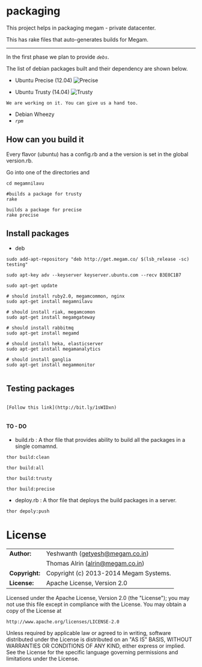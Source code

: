 packaging
=========

This project helps in packaging megam - private datacenter.

This has rake files that auto-generates builds for Megam.


---
In the first phase we plan to provide _`debs`_.

The list of debian packages built and their dependency are shown below.

* Ubuntu Precise (12.04)
![Precise](https://github.com/megamsys/packager/blob/master/images/precise.png)

* Ubuntu Trusty (14.04)
![Trusty](https://github.com/megamsys/packager/blob/master/images/trusty.png)

`We are working on it. You can give us a hand too.`

* Debian Wheezy
* _`rpm`_

How can you build it
-----------------------
Every flavor (ubuntu) has a config.rb and a the version is set in the global version.rb.

Go into one of the directories and

```
cd megamnilavu

#builds a package for trusty
rake

builds a package for precise
rake precise

```



Install  packages
------------------------

* deb

```
sudo add-apt-repository "deb http://get.megam.co/ $(lsb_release -sc) testing"

sudo apt-key adv --keyserver keyserver.ubuntu.com --recv B3E0C1B7

sudo apt-get update

# should install ruby2.0, megamcommon, nginx
sudo apt-get install megamnilavu

# should install riak, megamcomon
sudo apt-get install megamgateway

# should install rabbitmq
sudo apt-get install megamd

# should install heka, elasticserver
sudo apt-get install megamanalytics

# should install ganglia
sudo apt-get install megammonitor


```

Testing packages
------------------------

```

[Follow this link](http://bit.ly/1sWIDxn)


```



#### TO - DO

* build.rb  : A thor file that provides ability to build all the packages in a single comamnd.

```
thor build:clean

thor build:all

thor build:trusty

thor build:precise

```

* deploy.rb : A thor file that deploys the build packages in a server.

```
thor depoly:push

```

# License

|                      |                                          |
|:---------------------|:-----------------------------------------|
| **Author:**          | Yeshwanth (<getyesh@megam.co.in>)
|		       	           | Thomas Alrin (<alrin@megam.co.in>)
| **Copyright:**       | Copyright (c) 2013-2014 Megam Systems.
| **License:**         | Apache License, Version 2.0

Licensed under the Apache License, Version 2.0 (the "License");
you may not use this file except in compliance with the License.
You may obtain a copy of the License at

    http://www.apache.org/licenses/LICENSE-2.0

Unless required by applicable law or agreed to in writing, software
distributed under the License is distributed on an "AS IS" BASIS,
WITHOUT WARRANTIES OR CONDITIONS OF ANY KIND, either express or implied.
See the License for the specific language governing permissions and
limitations under the License.
